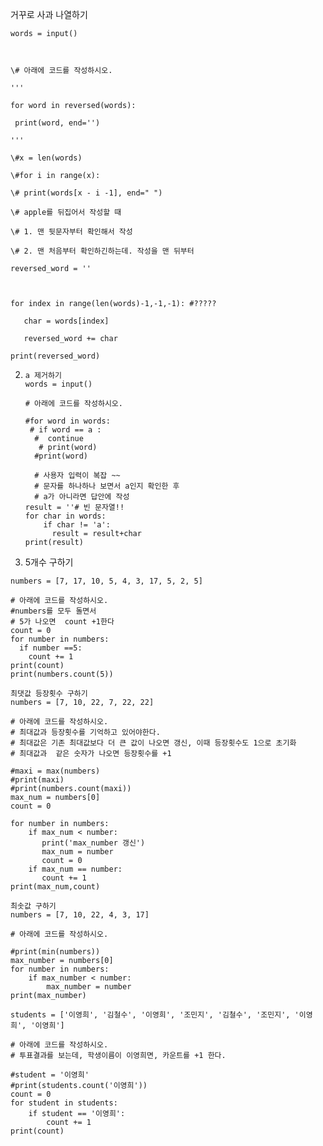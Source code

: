 거꾸로 사과 나열하기

```
words = input()



\# 아래에 코드를 작성하시오.

'''

for word in reversed(words):

 print(word, end='')

'''

\#x = len(words) 

\#for i in range(x): 

\# print(words[x - i -1], end=" ")

\# apple를 뒤집어서 작성할 때

\# 1. 맨 뒷문자부터 확인해서 작성

\# 2. 맨 처음부터 확인하긴하는데. 작성을 맨 뒤부터 

reversed_word = ''



for index in range(len(words)-1,-1,-1): #?????

   char = words[index]

   reversed_word += char

print(reversed_word)
```



2. ```
   a 제거하기
   words = input()
   
   # 아래에 코드를 작성하시오.
   
   #for word in words:
    # if word == a :
     #  continue
      # print(word)
     #print(word)
   
     # 사용자 입력이 복잡 ~~
     # 문자를 하나하나 보면서 a인지 확인한 후
     # a가 아니라면 답안에 작성
   result = ''# 빈 문자열!!
   for char in words:
       if char != 'a':
         result = result+char
   print(result)
   ```

3.  5개수 구하기

```
numbers = [7, 17, 10, 5, 4, 3, 17, 5, 2, 5]

# 아래에 코드를 작성하시오.
#numbers를 모두 돌면서
# 5가 나오면  count +1한다
count = 0
for number in numbers:
  if number ==5:
    count += 1
print(count)
print(numbers.count(5))
```

```
최댓값 등장횟수 구하기
numbers = [7, 10, 22, 7, 22, 22]

# 아래에 코드를 작성하시오.
# 최대값과 등장횟수를 기억하고 있어야한다.
# 최대값은 기존 최대값보다 더 큰 값이 나오면 갱신, 이때 등장횟수도 1으로 초기화
# 최대값과  같은 숫자가 나오면 등장횟수를 +1

#maxi = max(numbers)
#print(maxi)
#print(numbers.count(maxi))
max_num = numbers[0]
count = 0

for number in numbers:
    if max_num < number:
       print('max_number 갱신')
       max_num = number 
       count = 0
    if max_num == number:
       count += 1
print(max_num,count)
```

```
최솟값 구하기
numbers = [7, 10, 22, 4, 3, 17]

# 아래에 코드를 작성하시오.

#print(min(numbers))
max_number = numbers[0]
for number in numbers:
    if max_number < number:
        max_number = number
print(max_number)

```

```
students = ['이영희', '김철수', '이영희', '조민지', '김철수', '조민지', '이영희', '이영희']

# 아래에 코드를 작성하시오.
# 투표결과를 보는데, 학생이름이 이영희면, 카운트를 +1 한다.

#student = '이영희'
#print(students.count('이영희'))
count = 0
for student in students:
    if student == '이영희':
        count += 1
print(count)
```

